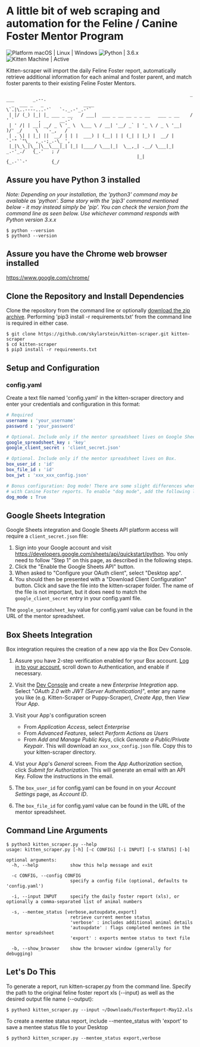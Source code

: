 # A little bit of web scraping and automation for the Feline / Canine Foster Mentor Program

![Platform macOS | Linux | Windows](https://img.shields.io/badge/Platform-macOS%20|%20Linux%20|%20Windows-brightgreen.svg)
![Python | 3.6.x](https://img.shields.io/badge/Python-3.6.x-brightgreen.svg)
![Kitten Machine | Active](https://img.shields.io/badge/Kitten%20Machine-Active-brightgreen.svg)

Kitten-scraper will import the daily Feline Foster report, automatically retrieve additional information for each animal and foster parent, and match foster parents to their existing Feline Foster Mentors.

```text
                                                                     _                ___       _.--.
  _  ___ _   _               ____                                    \`.|\..----...-'`   `-._.-'_.-'`
 | |/ (_) |_| |_ ___ _ __   / ___|  ___ _ __ __ _ _ __   ___ _ __    /  ' `         ,       __.-'
 | ' /| | __| __/ _ \ '_ \  \___ \ / __| '__/ _` | '_ \ / _ \ '__|   )/' _/     \   `-_,   /
 | . \| | |_| ||  __/ | | |  ___) | (__| | | (_| | |_) |  __/ |      `-'" `"\_  ,_.-;_.-\_ ',
 |_|\_\_|\__|\__\___|_| |_| |____/ \___|_|  \__,_| .__/ \___|_|          _.-'_./   {_.'   ; /
                                                 |_|                    {_.-``-'         {_/
```

## Assure you have Python 3 installed

*Note: Depending on your installation, the 'python3' command may be available as 'python'. Same story with the 'pip3' command mentioned below - it may instead simply be 'pip'. You can check the version from the command line as seen below. Use whichever command responds with Python version 3.x.x*

```text
$ python --version
$ python3 --version
```

## Assure you have the Chrome web browser installed

https://www.google.com/chrome/

## Clone the Repository and Install Dependencies

Clone the repository from the command line or optionally [download the zip archive](https://github.com/skylarstein/kitten-scraper/archive/master.zip). Performing 'pip3 install -r requirements.txt' from the command line is required in either case.

```text
$ git clone https://github.com/skylarstein/kitten-scraper.git kitten-scraper
$ cd kitten-scraper
$ pip3 install -r requirements.txt
```

## Setup and Configuration

### config.yaml

Create a text file named 'config.yaml' in the kitten-scraper directory and enter your credentials and configuration in this format:

```yaml
# Required
username : 'your_username'
password : 'your_password'

# Optional. Include only if the mentor spreadsheet lives on Google Sheets.
google_spreadsheet_key : 'key'
google_client_secret : 'client_secret.json'

# Optional. Include only if the mentor spreadsheet lives on Box.
box_user_id : 'id'
box_file_id : 'id'
box_jwt : 'xxx_xxx_config.json'

# Bonus configuration: Dog mode! There are some slight differences when running Kitten Scraper
# with Canine Foster reports. To enable "dog mode", add the following line:
dog_mode : True
```

## Google Sheets Integration

Google Sheets integration and Google Sheets API platform access will require a ```client_secret.json``` file:
1. Sign into your Google account and visit https://developers.google.com/sheets/api/quickstart/python. You only need to follow "Step 1" on this page, as described in the following steps.
2. Click the "Enable the Google Sheets API" button.
3. When asked to "Configure your OAuth client", select "Desktop app".
4. You should then be presented with a "Download Client Configuration" button. Click and save the file into the kitten-scraper folder. The name of the file is not important, but it does need to match the ```google_client_secret``` entry in your config.yaml file.

The ```google_spreadsheet_key``` value for config.yaml value can be found in the URL of the mentor spreadsheet.

## Box Sheets Integration

Box integration requires the creation of a new app via the Box Dev Console.

1. Assure you have 2-step verification enabled for your Box account. [Log in to your account](https://app.box.com/account), scroll down to Authentication, and enable if necessary.

2. Visit the [Dev Console](https://app.box.com/developers/console) and create a new *Enterprise Integration* app. Select "*OAuth 2.0 with JWT (Server Authentication)*", enter any name you like (e.g. Kitten-Scraper or Puppy-Scraper), *Create App*, then *View Your App*.

3. Visit your App's configuration screen
    * From *Application Access*, select *Enterprise*
    * From *Advanced Features*, select *Perform Actions as Users*
    * From *Add and Manage Public Keys*, click *Generate a Public/Private Keypair*. This will download an ```xxx_xxx_config.json``` file. Copy this to your kitten-scraper directory.

4. Vist your App's *General* screen. From the *App Authorization* section, click *Submit for Authorization*. This will generate an email with an API Key. Follow the instructions in the email.

5. The ```box_user_id``` for config.yaml can be found in on your *Account Settings* page, as *Account ID*.

6. The ```box_file_id``` for config.yaml value can be found in the URL of the mentor spreadsheet.

## Command Line Arguments

```text
$ python3 kitten_scraper.py --help
usage: kitten_scraper.py [-h] [-c CONFIG] [-i INPUT] [-s STATUS] [-b]

optional arguments:
  -h, --help            show this help message and exit

  -c CONFIG, --config CONFIG
                        specify a config file (optional, defaults to 'config.yaml')

  -i, --input INPUT     specify the daily foster report (xls), or optionally a comma-separated list of animal numbers

  -s, --mentee_status [verbose,autoupdate,export]
                        retrieve current mentee status
                        'verbose' : includes additional animal details
                        'autoupdate' : flags completed mentees in the mentor spreadsheet
                        'export' : exports mentee status to text file

  -b, --show_browser    show the browser window (generally for debugging)
```

## Let's Do This

To generate a report, run kitten-scraper.py from the command line. Specify the path to the original feline foster report xls (--input) as well as the desired output file name (--output):

```text
$ python3 kitten_scraper.py --input ~/Downloads/FosterReport-May12.xls
```

To create a mentee status report, include --mentee_status with 'export' to save a mentee status file to your Desktop

```text
$ python3 kitten_scraper.py --mentee_status export,verbose
```
